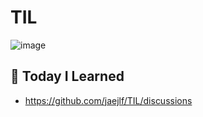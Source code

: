 # TIL

![image](https://github.com/user-attachments/assets/93df7c28-da38-4d00-b438-00ab9088e3f9)

## 🌱 Today I Learned
- https://github.com/jaejlf/TIL/discussions